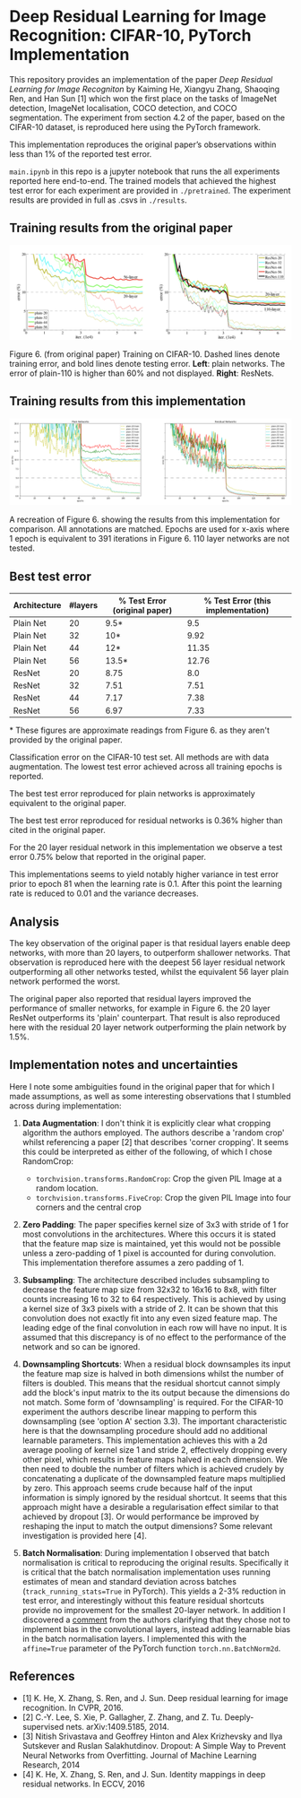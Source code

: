 # Deep Residual Learning for Image Recognition: CIFAR-10, PyTorch Implementation

This repository provides an implementation of the paper *Deep Residual Learning for Image Recogniton* by Kaiming He, Xiangyu Zhang, Shaoqing Ren, and Han Sun [1] which won the first place on the tasks of ImageNet detection, ImageNet localisation, COCO detection, and COCO segmentation. The experiment from section 4.2 of the paper, based on the CIFAR-10 dataset, is reproduced here using the PyTorch framework.

This implementation reproduces the original paper’s observations within less than 1% of the reported test error.

`main.ipynb` in this repo is a jupyter notebook that runs the all experiments reported here end-to-end. The trained models that achieved the highest test error for each experiment are provided in `./pretrained`. The experiment results are provided in full as .csvs in `./results`.

## Training results from the original paper

![Figure 6.](./assets/fig6.png)

Figure 6. (from original paper) Training on CIFAR-10. Dashed lines denote training error, and bold lines denote testing error. **Left**: plain networks. The error of plain-110 is higher than 60% and not displayed. **Right**: ResNets.

## Training results from this implementation

![Figure 6. Recreation](./assets/fig6_recreation.png)

A recreation of Figure 6. showing the results from this implementation for comparison. All annotations are matched. Epochs are used for x-axis where 1 epoch is equivalent to 391 iterations in Figure 6. 110 layer networks are not tested.

## Best test error

| Architecture | #layers | % Test Error (original paper) | % Test Error (this implementation)  |
| --- | --- | --- | --- |
| Plain Net | 20 | 9.5\* | 9.5 |
| Plain Net | 32 | 10\* | 9.92 |
| Plain Net | 44 | 12\* | 11.35 |
| Plain Net | 56 | 13.5\* | 12.76 |
| ResNet | 20 | 8.75 | 8.0 |
| ResNet | 32 | 7.51 | 7.51 |
| ResNet | 44 | 7.17 | 7.38 |
| ResNet | 56 | 6.97 | 7.33 |

\* These figures are approximate readings from Figure 6. as they aren't provided by the original paper.

Classification error on the CIFAR-10 test set. All methods are with data augmentation. The lowest test error achieved across all training epochs is reported.  

The best test error reproduced for plain networks is approximately equivalent to the original paper. 

The best test error reproduced for residual networks is 0.36% higher than cited in the original paper.

For the 20 layer residual network in this implementation we observe a test error 0.75% below that reported in the original paper.

This implementations seems to yield notably higher variance in test error prior to epoch 81 when the learning rate is 0.1. After this point the learning rate is reduced to 0.01 and the variance decreases. 

## Analysis

The key observation of the original paper is that residual layers enable deep networks, with more than 20 layers, to outperform shallower networks. That observation is reproduced here with the deepest 56 layer residual network outperforming all other networks tested, whilst the equivalent 56 layer plain network performed the worst.

The original paper also reported that residual layers improved the performance of smaller networks, for example in Figure 6. the 20 layer ResNet outperforms its 'plain' counterpart. That result is also reproduced here with the residual 20 layer network outperforming the plain network by 1.5%.

## Implementation notes and uncertainties

Here I note some ambiguities found in the original paper that for which I made assumptions, as well as some interesting observations that I stumbled across during implementation:

1. **Data Augmentation**: I don't think it is explicitly clear what cropping algorithm the authors employed. The authors describe a 'random crop' whilst referencing a paper [2] that describes 'corner cropping'. It seems this could be interpreted as either of the following, of which I chose RandomCrop:
    - `torchvision.transforms.RandomCrop`: Crop the given PIL Image at a random location.
    - `torchvision.transforms.FiveCrop`: Crop the given PIL Image into four corners and the central crop

2. **Zero Padding**: The paper specifies kernel size of 3x3 with stride of 1 for most convolutions in the architectures. Where this occurs it is stated that the feature map size is maintained, yet this would not be possible unless a zero-padding of 1 pixel is accounted for during convolution. This implementation therefore assumes a zero padding of 1.

3. **Subsampling**: The architecture described includes subsampling to decrease the feature map size from 32x32 to 16x16 to 8x8, with filter counts increasing 16 to 32 to 64 respectively. This is achieved by using a kernel size of 3x3 pixels with a stride of 2. It can be shown that this convolution does not exactly fit into any even sized feature map. The leading edge of the final convolution in each row will have no input. It is assumed that this discrepancy is of no effect to the performance of the network and so can be ignored. 

4. **Downsampling Shortcuts**: When a residual block downsamples its input the feature map size is halved in both dimensions whilst the number of filters is doubled. This means that the residual shortcut cannot simply add the block's input matrix to the its output because the dimensions do not match. Some form of 'downsampling' is required. For the CIFAR-10 experiment the authors describe linear mapping to perform this downsampling (see 'option A' section 3.3). The important characteristic here is that the downsampling procedure should add no additional learnable parameters. This implementation achieves this with a 2d average pooling of kernel size 1 and stride 2, effectively dropping every other pixel, which results in feature maps halved in each dimension. We then need to double the number of filters which is achieved crudely by concatenating a duplicate of the downsampled feature maps multiplied by zero. This approach seems crude because half of the input information is simply ignored by the residual shortcut. It seems that this approach might have a desirable a regularisation effect similar to that achieved by dropout [3]. Or would performance be improved by reshaping the input to match the output dimensions? Some relevant investigation is provided here [4].

5. **Batch Normalisation**: During implementation I observed that batch normalisation is critical to reproducing the original results. Specifically it is critical that the batch normalisation implementation uses running estimates of mean and standard deviation across batches (`track_running_stats=True` in PyTorch). This yields a 2-3% reduction in test error, and interestingly without this feature residual shortcuts provide no improvement for the smallest 20-layer network. In addition I discovered a [comment](https://github.com/KaimingHe/deep-residual-networks/issues/10) from the authors clarifying  that they chose not to implement bias in the convolutional layers, instead adding learnable bias in the batch normalisation layers. I implemented this with the `affine=True` parameter of the PyTorch function `torch.nn.BatchNorm2d`.

## References

- [1] K. He, X. Zhang, S. Ren, and J. Sun.  Deep residual learning for image recognition. In CVPR, 2016.
- [2] C.-Y. Lee, S. Xie, P. Gallagher, Z. Zhang, and Z. Tu. Deeply-supervised nets. arXiv:1409.5185, 2014.
- [3] Nitish Srivastava and Geoffrey Hinton and Alex Krizhevsky and Ilya Sutskever and Ruslan Salakhutdinov. Dropout: A Simple Way to Prevent Neural Networks from Overfitting. Journal of Machine Learning Research, 2014
- [4] K. He, X. Zhang, S. Ren, and J. Sun.  Identity mappings in deep residual networks. In ECCV, 2016
